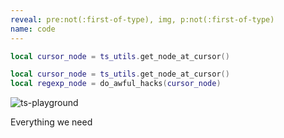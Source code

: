 ```yaml
---
reveal: pre:not(:first-of-type), img, p:not(:first-of-type)
name: code
---
```


```lua
local cursor_node = ts_utils.get_node_at_cursor()
```
```lua
local cursor_node = ts_utils.get_node_at_cursor()
local regexp_node = do_awful_hacks(cursor_node)
```

![ts-playground][ts-playground]

Everything we need

[ts-playground]: ts-playground.png
